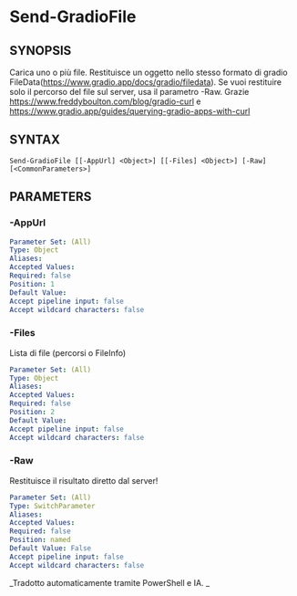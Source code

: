﻿---
external help file: powershai-help.xml
schema: 2.0.0
powershai: true
---

# Send-GradioFile

## SYNOPSIS <!--!= @#Synop !-->
Carica uno o più file.
Restituisce un oggetto nello stesso formato di gradio FileData(https://www.gradio.app/docs/gradio/filedata). 
Se vuoi restituire solo il percorso del file sul server, usa il parametro -Raw.
Grazie https://www.freddyboulton.com/blog/gradio-curl e https://www.gradio.app/guides/querying-gradio-apps-with-curl

## SYNTAX <!--!= @#Syntax !-->

```
Send-GradioFile [[-AppUrl] <Object>] [[-Files] <Object>] [-Raw] [<CommonParameters>]
```

## PARAMETERS <!--!= @#Params !-->

### -AppUrl

```yml
Parameter Set: (All)
Type: Object
Aliases: 
Accepted Values: 
Required: false
Position: 1
Default Value: 
Accept pipeline input: false
Accept wildcard characters: false
```

### -Files
Lista di file (percorsi o FileInfo)

```yml
Parameter Set: (All)
Type: Object
Aliases: 
Accepted Values: 
Required: false
Position: 2
Default Value: 
Accept pipeline input: false
Accept wildcard characters: false
```

### -Raw
Restituisce il risultato diretto dal server!

```yml
Parameter Set: (All)
Type: SwitchParameter
Aliases: 
Accepted Values: 
Required: false
Position: named
Default Value: False
Accept pipeline input: false
Accept wildcard characters: false
```


<!--PowershaiAiDocBlockStart-->
_Tradotto automaticamente tramite PowerShell e IA. 
_
<!--PowershaiAiDocBlockEnd-->
